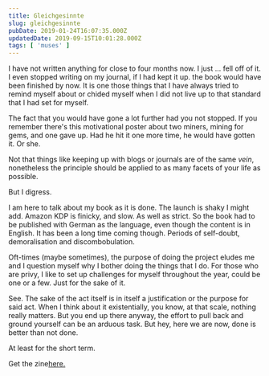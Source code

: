 ```yaml
---
title: Gleichgesinnte
slug: gleichgesinnte
pubDate: 2019-01-24T16:07:35.000Z
updatedDate: 2019-09-15T10:01:28.000Z
tags: [ 'muses' ]
---
```


I have not written anything for close to four months now. I just ... fell off of it. I even stopped writing on my journal, if I had kept it up. the book would have been finished by now. It is one those things that I have always tried to remind myself about or chided myself when I did not live up to that standard that I had set for myself.

The fact that you would have gone a lot further had you not stopped. If you remember there's this motivational poster about two miners, mining for gems, and one gave up. Had he hit it one more time, he would have gotten it. Or she.

Not that things like keeping up with blogs or journals are of the same *vein*, nonetheless the principle should be applied to as many facets of your life as possible.

But I digress.

I am here to talk about my book as it is done. The launch is shaky I might add. Amazon KDP is finicky, and slow. As well as strict. So the book had to be published with German as the language, even though the content is in English. It has been a long time coming though. Periods of self-doubt, demoralisation and discombobulation.

Oft-times (maybe sometimes), the purpose of doing the project eludes me and I question myself why I bother doing the things that I do. For those who are privy, I like to set up challenges for myself throughout the year, could be one or a few. Just for the sake of it.

See. The sake of the act itself is in itself a justification or the purpose for said act. When I think about it existentially, you know, at that scale, nothing really matters. But you end up there anyway, the effort to pull back and ground yourself can be an arduous task. But hey, here we are now, done is better than not done.

At least for the short term.

Get the zine[here.](https://linktr.ee/erfianugrah)
